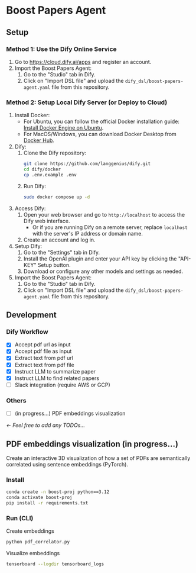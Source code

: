 # Boost Papers Agent

## Setup

### Method 1: Use the Dify Online Service
1. Go to https://cloud.dify.ai/apps and register an account.
2. Import the Boost Papers Agent:
    1. Go to the "Studio" tab in Dify.
    2. Click on "Import DSL file" and upload the `dify_dsl/boost-papers-agent.yaml` file from this repository.

### Method 2: Setup Local Dify Server (or Deploy to Cloud)
1. Install Docker:
    - For Ubuntu, you can follow the official Docker installation guide: [Install Docker Engine on Ubuntu](https://docs.docker.com/engine/install/ubuntu/).
    - For MacOS/Windows, you can download Docker Desktop from [Docker Hub](https://www.docker.com/products/docker-desktop).
2. Dify:
    1. Clone the Dify repository:
        ```bash
        git clone https://github.com/langgenius/dify.git
        cd dify/docker
        cp .env.example .env
        ```
    2. Run Dify:
        ```bash
        sudo docker compose up -d
        ```
3. Access Dify:
    1. Open your web browser and go to `http://localhost` to access the Dify web interface.
        - Or if you are running Dify on a remote server, replace `localhost` with the server's IP address or domain name.
    2. Create an account and log in.
4. Setup Dify:
    1. Go to the "Settings" tab in Dify.
    2. Install the OpenAI plugin and enter your API key by clicking the "API-KEY" Setup button.
    3. Download or configure any other models and settings as needed.
5. Import the Boost Papers Agent:
    1. Go to the "Studio" tab in Dify.
    2. Click on "Import DSL file" and upload the `dify_dsl/boost-papers-agent.yaml` file from this repository.

## Development 

### Dify Workflow
- [x] Accept pdf url as input
- [x] Accept pdf file as input
- [x] Extract text from pdf url
- [x] Extract text from pdf file
- [x] Instruct LLM to summarize paper
- [x] Instruct LLM to find related papers
- [ ] Slack integration (require AWS or GCP)

### Others
- [ ] (in progress...) PDF embeddings visualization

*← Feel free to add any TODOs...*




## PDF embeddings visualization (in progress...)

Create an interactive 3D visualization of how a set of PDFs are semantically correlated using sentence embeddings (PyTorch).

### Install
```bash
conda create -n boost-proj python==3.12
conda activate boost-proj
pip install -r requirements.txt
```

### Run (CLI)
Create embeddings
```bash
python pdf_correlator.py
```

Visualize embeddings
```bash
tensorboard --logdir tensorboard_logs
```

